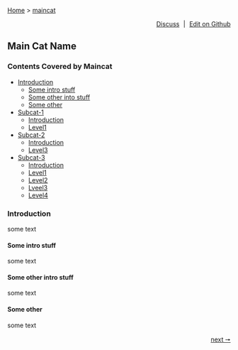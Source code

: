 [Home](home_url) > [maincat](maincat_url)

<div style="text-align: right;">
    <a style="padding-right: 5px; border: red 2px" href="link_to_discuss">Discuss</a>
    |
    <a style="padding-left: 5px;" href="link_to_github_edit_page">Edit on Github</a>
</div>

## Main Cat Name

### Contents Covered by Maincat
<!-- Here you'll add/organize contents of maincat -->
- [Introduction](#)
  - [Some intro stuff](#)
  - [Some other into stuff](#)
  - [Some other](#)
- [Subcat-1](#)
  - [Introduction](#)
  - [Level1](#)
- [Subcat-2](#)
  - [Introduction](#)
  - [Level3](#)
- [Subcat-3](#)
  - [Introduction](#)
  - [Level1](#)
  - [Level2](#)
  - [Lveel3](#)
  - [Level4](#)


### Introduction
some text

#### Some intro stuff
some text

#### Some other intro stuff
some text

#### Some other
some text


<!-- at the right end corner add a next btn -->
<div style="text-align: right">
    <a href="#link-to-subcat-1">next 🠖</a>
</div>